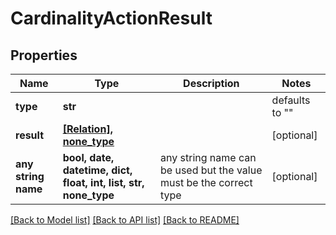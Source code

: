 # CardinalityActionResult

## Properties
Name | Type | Description | Notes
------------ | ------------- | ------------- | -------------
**type** | **str** |  | defaults to ""
**result** | [**[Relation], none_type**](Relation.md) |  | [optional] 
**any string name** | **bool, date, datetime, dict, float, int, list, str, none_type** | any string name can be used but the value must be the correct type | [optional]

[[Back to Model list]](../README.md#documentation-for-models) [[Back to API list]](../README.md#documentation-for-api-endpoints) [[Back to README]](../README.md)


